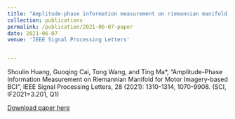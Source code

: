 ```yaml
---
title: "Amplitude-phase information measurement on riemannian manifold for motor imagery-based bci"
collection: publications
permalink: /publication/2021-06-07-paper
date: 2021-06-07
venue: 'IEEE Signal Processing Letters'


---
```

Shoulin Huang, Guoqing Cai, Tong Wang, and Ting Ma*, “Amplitude-Phase Information Measurement on Riemannian Manifold for Motor Imagery-based BCI”, IEEE Signal Processing Letters, 28 (2021): 1310-1314, 1070-9908. (SCI, IF2021=3.201, Q1)

[Download paper here](http://nit-hit.github.io/files/Amplitude-Phase_Information_Measurement_on_Riemannian_Manifold_for_Motor_Imagery-Based_BCI.pdf)
